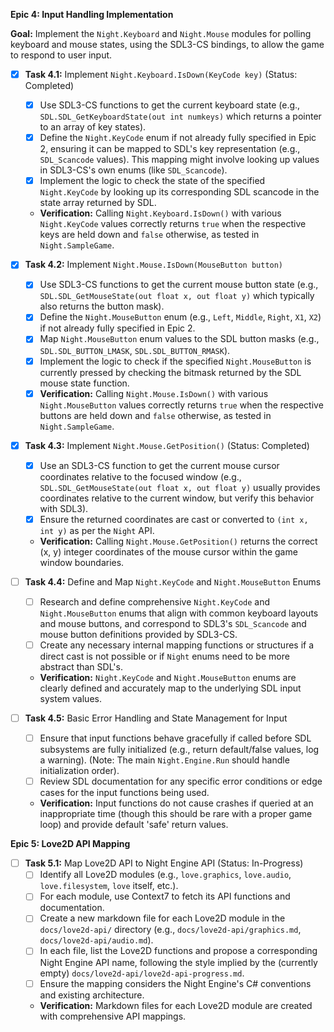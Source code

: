 
**Epic 4: Input Handling Implementation**

**Goal:** Implement the `Night.Keyboard` and `Night.Mouse` modules for polling keyboard and mouse states, using the SDL3-CS bindings, to allow the game to respond to user input.

- [x] **Task 4.1:** Implement `Night.Keyboard.IsDown(KeyCode key)` (Status: Completed)
    - [x] Use SDL3-CS functions to get the current keyboard state (e.g., `SDL.SDL_GetKeyboardState(out int numkeys)` which returns a pointer to an array of key states).
    - [x] Define the `Night.KeyCode` enum if not already fully specified in Epic 2, ensuring it can be mapped to SDL's key representation (e.g., `SDL_Scancode` values). This mapping might involve looking up values in SDL3-CS's own enums (like `SDL_Scancode`).
    - [x] Implement the logic to check the state of the specified `Night.KeyCode` by looking up its corresponding SDL scancode in the state array returned by SDL.
    - **Verification:** Calling `Night.Keyboard.IsDown()` with various `Night.KeyCode` values correctly returns `true` when the respective keys are held down and `false` otherwise, as tested in `Night.SampleGame`.

- [x] **Task 4.2:** Implement `Night.Mouse.IsDown(MouseButton button)`
    - [x] Use SDL3-CS functions to get the current mouse button state (e.g., `SDL.SDL_GetMouseState(out float x, out float y)` which typically also returns the button mask).
    - [x] Define the `Night.MouseButton` enum (e.g., `Left`, `Middle`, `Right`, `X1`, `X2`) if not already fully specified in Epic 2.
    - [x] Map `Night.MouseButton` enum values to the SDL button masks (e.g., `SDL.SDL_BUTTON_LMASK`, `SDL.SDL_BUTTON_RMASK`).
    - [x] Implement the logic to check if the specified `Night.MouseButton` is currently pressed by checking the bitmask returned by the SDL mouse state function.
    - [x] **Verification:** Calling `Night.Mouse.IsDown()` with various `Night.MouseButton` values correctly returns `true` when the respective buttons are held down and `false` otherwise, as tested in `Night.SampleGame`.

- [x] **Task 4.3:** Implement `Night.Mouse.GetPosition()` (Status: Completed)
    - [x] Use an SDL3-CS function to get the current mouse cursor coordinates relative to the focused window (e.g., `SDL.SDL_GetMouseState(out float x, out float y)` usually provides coordinates relative to the current window, but verify this behavior with SDL3).
    - [x] Ensure the returned coordinates are cast or converted to `(int x, int y)` as per the `Night` API.
    - **Verification:** Calling `Night.Mouse.GetPosition()` returns the correct (x, y) integer coordinates of the mouse cursor within the game window boundaries.

- [ ] **Task 4.4:** Define and Map `Night.KeyCode` and `Night.MouseButton` Enums
    - [ ] Research and define comprehensive `Night.KeyCode` and `Night.MouseButton` enums that align with common keyboard layouts and mouse buttons, and correspond to SDL3's `SDL_Scancode` and mouse button definitions provided by SDL3-CS.
    - [ ] Create any necessary internal mapping functions or structures if a direct cast is not possible or if `Night` enums need to be more abstract than SDL's.
    - **Verification:** `Night.KeyCode` and `Night.MouseButton` enums are clearly defined and accurately map to the underlying SDL input system values.

- [ ] **Task 4.5:** Basic Error Handling and State Management for Input
    - [ ] Ensure that input functions behave gracefully if called before SDL subsystems are fully initialized (e.g., return default/false values, log a warning). (Note: The main `Night.Engine.Run` should handle initialization order).
    - [ ] Review SDL documentation for any specific error conditions or edge cases for the input functions being used.
    - **Verification:** Input functions do not cause crashes if queried at an inappropriate time (though this should be rare with a proper game loop) and provide default 'safe' return values.

**Epic 5: Love2D API Mapping**

- [ ] **Task 5.1:** Map Love2D API to Night Engine API (Status: In-Progress)
    - [ ] Identify all Love2D modules (e.g., `love.graphics`, `love.audio`, `love.filesystem`, `love` itself, etc.).
    - [ ] For each module, use Context7 to fetch its API functions and documentation.
    - [ ] Create a new markdown file for each Love2D module in the `docs/love2d-api/` directory (e.g., `docs/love2d-api/graphics.md`, `docs/love2d-api/audio.md`).
    - [ ] In each file, list the Love2D functions and propose a corresponding Night Engine API name, following the style implied by the (currently empty) `docs/love2d-api/love2d-api-progress.md`.
    - [ ] Ensure the mapping considers the Night Engine's C# conventions and existing architecture.
    - **Verification:** Markdown files for each Love2D module are created with comprehensive API mappings.
